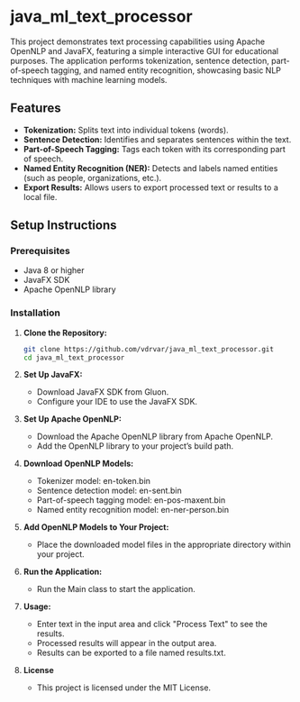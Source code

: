 # java_ml_text_processor

This project demonstrates text processing capabilities using Apache OpenNLP and JavaFX, featuring a simple interactive GUI for educational purposes. The application performs tokenization, sentence detection, part-of-speech tagging, and named entity recognition, showcasing basic NLP techniques with machine learning models.

## Features
- **Tokenization:** Splits text into individual tokens (words).
- **Sentence Detection:** Identifies and separates sentences within the text.
- **Part-of-Speech Tagging:** Tags each token with its corresponding part of speech.
- **Named Entity Recognition (NER):** Detects and labels named entities (such as people, organizations, etc.).
- **Export Results:** Allows users to export processed text or results to a local file.

## Setup Instructions

### Prerequisites
- Java 8 or higher
- JavaFX SDK
- Apache OpenNLP library

### Installation

1. **Clone the Repository:**
   ```bash
   git clone https://github.com/vdrvar/java_ml_text_processor.git
   cd java_ml_text_processor
   ```

2. **Set Up JavaFX:**
   - Download JavaFX SDK from Gluon.
   - Configure your IDE to use the JavaFX SDK.

3. **Set Up Apache OpenNLP:**
   - Download the Apache OpenNLP library from Apache OpenNLP.
   - Add the OpenNLP library to your project’s build path.

4. **Download OpenNLP Models:**
   - Tokenizer model: en-token.bin
   - Sentence detection model: en-sent.bin
   - Part-of-speech tagging model: en-pos-maxent.bin
   - Named entity recognition model: en-ner-person.bin

5. **Add OpenNLP Models to Your Project:**
   - Place the downloaded model files in the appropriate directory within your project.

6. **Run the Application:**
   - Run the Main class to start the application.

7. **Usage:**
   - Enter text in the input area and click "Process Text" to see the results.
   - Processed results will appear in the output area.
   - Results can be exported to a file named results.txt.

7. **License**
   - This project is licensed under the MIT License.
